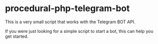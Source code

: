 # procedural-php-telegram-bot
This is a very small script that works with the Telegram BOT API. 

If you were just looking for a simple script to start a bot, this can help you get started.